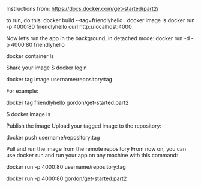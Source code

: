 Instructions from:
https://docs.docker.com/get-started/part2/

to run, do this:
docker build --tag=friendlyhello .
docker image ls
docker run -p 4000:80 friendlyhello
curl http://localhost:4000

Now let’s run the app in the background, in detached mode:
docker run -d -p 4000:80 friendlyhello

docker container ls

Share your image
$ docker login

docker tag image username/repository:tag

For example:

docker tag friendlyhello gordon/get-started:part2

$ docker image ls

Publish the image
Upload your tagged image to the repository:

docker push username/repository:tag

Pull and run the image from the remote repository
From now on, you can use docker run and run your app on any machine with this command:

docker run -p 4000:80 username/repository:tag

docker run -p 4000:80 gordon/get-started:part2
